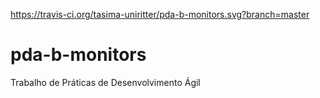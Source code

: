 https://travis-ci.org/tasima-uniritter/pda-b-monitors.svg?branch=master
# pda-b-monitors
Trabalho de Práticas de Desenvolvimento Ágil
